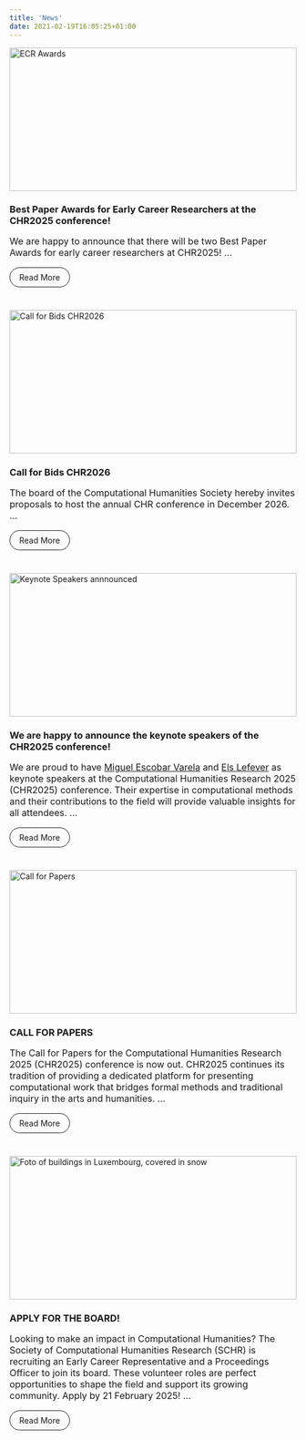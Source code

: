 ```yaml
---
title: 'News'
date: 2021-02-19T16:05:25+01:00
---
```


<style>
    div.news {
        display: grid;
        grid-template-columns: repeat(auto-fill, minmax(min(320px, 100%), 1fr));
        grid-column-gap: 24px;
        grid-row-gap: 24px;
    }
    .announce {
        /*border: 1px solid;*/
        display: flex;
        flex-direction: column;
    }

    .announce .content {
        padding: 0 0rem 1rem 0rem;
        display: flex;
        flex-direction: column;
        flex-grow: 1;
    }

    .announce .content h3 {
        margin-bottom: 0px;
    }
    .announce img {
        width: 100%;
        aspect-ratio: 2/1;
        object-fit: cover;
        object-position: 100% 0;
    }

    p {
        font-size: 1rem;
    }

    .link-button {
        display: inline-block;
        padding: 0.5rem 1rem;
        border: 1px solid;
        border-radius: 24px;
        margin-top: auto;
        align-self: flex-start;
        text-decoration: none !important;
    }
</style>

<div class="news">
    <div class="announce">
        <a href="/news/ecr-awards"><img src="/images/news/ecr-awards.jpg" alt="ECR Awards"></a>
        <div class="content">
            <h3>Best Paper Awards for Early Career Researchers at the CHR2025 conference!</h3>
            <p>
            We are happy to announce that there will be two Best Paper Awards for early career researchers at CHR2025! ...
            </p>
            <a class="link-button" href="/news/ecr-awards" aria-label="Press to read more">Read More</a>
        </div>
    </div>
    <div class="announce">
        <a href="https://computational-humanities-research.org/hosting"><img src="/images/news/Call_Bids.001.jpeg" alt="Call for Bids CHR2026"></a>
        <div class="content">
            <h3>Call for Bids CHR2026</h3>
            <p>
        The board of the Computational Humanities Society hereby invites proposals to host the annual CHR conference in December 2026. ...
            </p>
            <a class="link-button" href="https://computational-humanities-research.org/hosting" aria-label="Press to read the call">Read More</a>
        </div>
    </div>
    <div class="announce">
        <a href="/news/keynote-speakers"><img src="/images/news/keynote-speakers.jpg" alt="Keynote Speakers annnounced"></a>
        <div class="content">
            <h3>We are happy to announce the keynote speakers of the CHR2025 conference!</h3>
            <p>
            We are proud to have <a href="https://miguelescobar.com/" target="_blank">Miguel Escobar Varela</a> and <a href="https://research.flw.ugent.be/en/els.lefever" target="_blank">Els Lefever</a> as keynote speakers at the Computational Humanities Research 2025 (CHR2025) conference. Their expertise in computational methods and their contributions to the field will provide valuable insights for all attendees. ...
            </p>
            <a class="link-button" href="/news/keynote-speakers" aria-label="Press to read more">Read More</a>
        </div>
    </div>
    <div class="announce">
        <a href="/cfp"><img src="/images/news/CHR2025-cfp.001.jpeg" alt="Call for Papers"></a>
        <div class="content">
            <h3>CALL FOR PAPERS</h3>
            <p>
The Call for Papers for the Computational Humanities Research 2025 (CHR2025) conference is now out. CHR2025 continues its tradition of providing a dedicated platform for presenting computational work that bridges formal methods and traditional inquiry in the arts and humanities. ...
            </p>
            <a class="link-button" href="/cfp" aria-label="Press to read the Call for Papers">Read More</a>
        </div>
    </div>
    <div class="announce">
        <a href="/news/board-vacancies"><img src="/images/news/board-vacancies.jpg" alt="Foto of buildings in Luxembourg, covered in snow"></a>
        <div class="content">
            <h3>APPLY FOR THE BOARD!</h3>
            <p>
Looking to make an impact in Computational Humanities? The Society of Computational Humanities Research (SCHR) is recruiting an Early Career Representative and a Proceedings Officer to join its board. These volunteer roles are perfect opportunities to shape the field and support its growing community. Apply by 21 February 2025! ...
            </p>
            <a class="link-button" href="/news/board-vacancies" aria-label="Press to read about the two vacancies in the CHR board">Read More</a>
        </div>
    </div>
</div>
